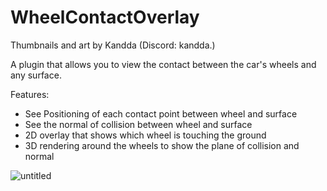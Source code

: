 # WheelContactOverlay

Thumbnails and art by Kandda (Discord: kandda.) 

A plugin that allows you to view the contact between the car's wheels and any surface.

Features:
- See Positioning of each contact point between wheel and surface
- See the normal of collision between wheel and surface
- 2D overlay that shows which wheel is touching the ground
- 3D rendering around the wheels to show the plane of collision and normal

![untitled](https://github.com/user-attachments/assets/ec1b4b73-4bd4-4a18-bd34-efae4ddc127e)
